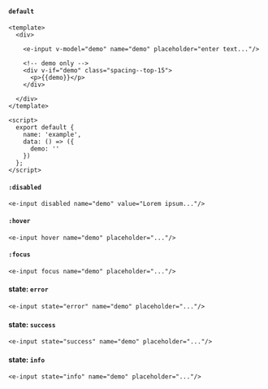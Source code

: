 #### `default`
```
<template>
  <div>
  
    <e-input v-model="demo" name="demo" placeholder="enter text..."/> 
    
    <!-- demo only -->
    <div v-if="demo" class="spacing--top-15">
      <p>{{demo}}</p>
    </div>
  
  </div>
</template>

<script>
  export default {
    name: 'example',
    data: () => ({
      demo: ''
    })
  };
</script>
```

#### `:disabled`
```
<e-input disabled name="demo" value="Lorem ipsum..."/>
```


#### `:hover`
```
<e-input hover name="demo" placeholder="..."/>
```


#### `:focus`
```
<e-input focus name="demo" placeholder="..."/>
```

#### state: `error`
```
<e-input state="error" name="demo" placeholder="..."/>
```

#### state: `success`
```
<e-input state="success" name="demo" placeholder="..."/>
```

#### state: `info`
```
<e-input state="info" name="demo" placeholder="..."/>
```
